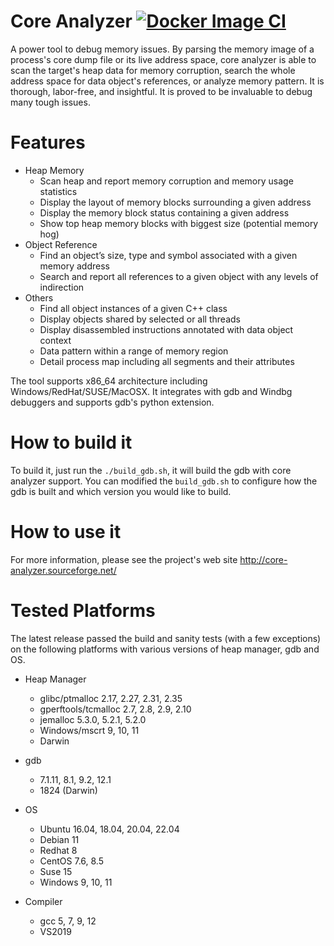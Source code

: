 # Core Analyzer [![Docker Image CI](https://github.com/yanqi27/core_analyzer/actions/workflows/docker-image.yml/badge.svg)](https://github.com/yanqi27/core_analyzer/actions/workflows/docker-image.yml)
A power tool to debug memory issues. By parsing the memory image of a process's core dump file or its live address space, core analyzer is able to scan the target's heap data for memory corruption, search the whole address space for data object's references, or analyze memory pattern. It is thorough, labor-free, and insightful. It is proved to be invaluable to debug many tough issues.

# Features
* Heap Memory
    - Scan heap and report memory corruption and memory usage statistics
    - Display the layout of memory blocks surrounding a given address
    - Display the memory block status containing a given address
    - Show top heap memory blocks with biggest size (potential memory hog)
* Object Reference
    - Find an object’s size, type and symbol associated with a given memory address
    - Search and report all references to a given object with any levels of indirection
* Others
    - Find all object instances of a given C++ class
    - Display objects shared by selected or all threads
    - Display disassembled instructions annotated with data object  context
    - Data pattern within a range of memory region
    - Detail process map including all segments and their attributes

The tool supports x86_64 architecture including Windows/RedHat/SUSE/MacOSX. It integrates with gdb and Windbg debuggers and supports gdb's python extension.

# How to build it
To build it, just run the `./build_gdb.sh`, it will build the gdb with core analyzer support. You can modified the `build_gdb.sh` to configure how the gdb is built and which version you would like to build.

# How to use it
For more information, please see the project's web site http://core-analyzer.sourceforge.net/

# Tested Platforms
The latest release passed the build and sanity tests (with a few exceptions) on the following platforms with various versions of heap manager, gdb and OS.

* Heap Manager
    - glibc/ptmalloc 2.17, 2.27, 2.31, 2.35
	- gperftools/tcmalloc 2.7, 2.8, 2.9, 2.10
	- jemalloc 5.3.0, 5.2.1, 5.2.0
	- Windows/mscrt 9, 10, 11
	- Darwin

* gdb
    - 7.1.11, 8.1, 9.2, 12.1
	- 1824 (Darwin)

* OS
    - Ubuntu 16.04, 18.04, 20.04, 22.04
	- Debian 11
	- Redhat 8
	- CentOS 7.6, 8.5
	- Suse 15
	- Windows 9, 10, 11

* Compiler
    - gcc 5, 7, 9, 12
	- VS2019
